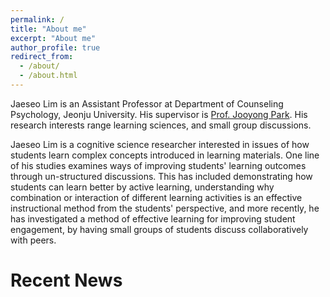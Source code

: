 ```yaml
---
permalink: /
title: "About me"
excerpt: "About me"
author_profile: true
redirect_from: 
  - /about/
  - /about.html
---
```


Jaeseo Lim is an Assistant Professor at Department of Counseling Psychology, Jeonju University. His supervisor is [Prof. Jooyong Park](http://psych.snu.ac.kr/en/professor/park-joo-yong). His research interests range learning sciences, and small group discussions.<br>

Jaeseo Lim is a cognitive science researcher interested in issues of how students learn complex concepts introduced in learning materials. One line of his studies examines ways of improving students' learning outcomes through un-structured discussions. This has included demonstrating how students can learn better by active learning, understanding why combination or interaction of different learning activities is an effective instructional method from the students' perspective, and more recently, he has investigated a method of effective learning for improving student engagement, by having small groups of students discuss collaboratively with peers.


# Recent News
<!-- * [February 28, 2019] A paper titled "Dual Attention Networks for Visual Reference Resolution in Visual Dialog" was uploaded to [arXiv](https://arxiv.org/abs/1902.09368). Our model achieved state-of-the-art performance in [Visual Dialog](https://visualdialog.org) task. -->
